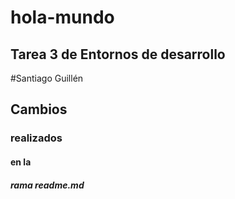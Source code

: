 # hola-mundo
## Tarea 3 de Entornos de desarrollo

#Santiago Guillén

## Cambios 
### realizados
#### en la
##### rama readme.md
